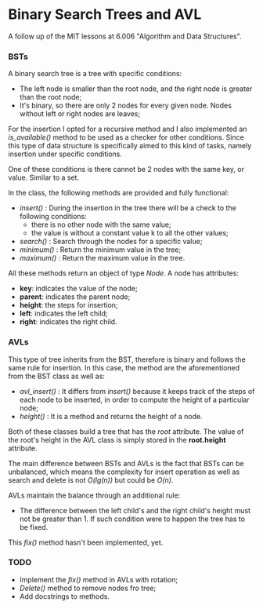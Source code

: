 # Binary Search Trees and AVL

A follow up of the MIT lessons at 6.006 "Algorithm and Data Structures".

### BSTs
A binary search tree is a tree with specific conditions:
* The left node is smaller than the root node, and the right node is greater than the root node;
* It's binary, so there are only 2 nodes for every given node. Nodes without left or right nodes are leaves;

For the insertion I opted for a recursive method and I also implemented an *is_available()* method to be used as a checker for 
other conditions. Since this type of data structure is specifically aimed to this kind of tasks, namely insertion under specific conditions.

One of these conditions is there cannot be 2 nodes with the same key, or value. Similar to a set. 

In the class, the following methods are provided and fully functional:
* *insert()*  : During the insertion in the tree there will be a check to the following conditions:
    * there is no other node with the same value;
    * the value is without a constant value k to all the other values;
* *search()*  : Search through the nodes for a specific value;
* *minimum()*  : Return the minimum value in the tree;
* *maximum()*  : Return the maximum value in the tree.

All these methods return an object of type *Node*. 
A node has attributes: 
* **key**: indicates the value of the node;
* **parent**: indicates the parent node; 
* **height**: the steps for insertion;
* **left**: indicates the left child;
* **right**: indicates the right child.

### AVLs
This type of tree inherits from the BST, therefore is binary and follows the same rule for insertion.
In this case, the method are the aforementioned from the BST class as well as:
* *avl_insert()*  : It differs from *insert()* because it keeps track of the steps of each node to be inserted, 
in order to compute the height of a particular node;
* *height()*  : It is a method and returns the height of a node.

Both of these classes build a tree that has the *root* attribute. The value of the root's height in the AVL class
is simply stored in the **root.height** attribute. 

The main difference between BSTs and AVLs is the fact that BSTs can be unbalanced, which means the complexity for 
insert operation as well as search and delete is not *O(lg(n))* but could be *O(n)*. 

AVLs maintain the balance through an additional rule:
* The difference between the left child's and the right child's height must not be greater than 1. If such 
condition were to happen the tree has to be fixed.

This *fix()* method hasn't been implemented, yet. 

### TODO
* Implement the *fix()* method in AVLs with rotation;
* *Delete()* method to remove nodes fro tree;
* Add docstrings to methods.